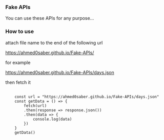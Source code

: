 ### Fake APIs
You can use these APIs for any purpose...

### How to use
attach file name to the end of the following url

https://ahmed0saber.github.io/Fake-APIs/

for example

https://ahmed0saber.github.io/Fake-APIs/days.json

then fetch it

<pre>
  <code>
    const url = "https://ahmed0saber.github.io/Fake-APIs/days.json"
    const getData = () => {
        fetch(url)
        .then(response => response.json())
        .then(data => {
            console.log(data)
        })
    }
    getData()
  </code>
</pre>
